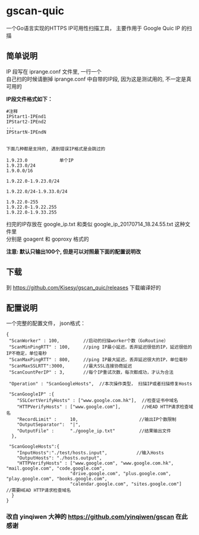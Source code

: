 
# gscan-quic

 一个Go语言实现的HTTPS IP可用性扫描工具， 主要作用于 Google Quic IP 的扫描

## 简单说明
IP 段写在 iprange.conf 文件里, 一行一个<br>
自己扫的时候请删掉 iprange.conf 中自带的IP段, 因为这是测试用的, 不一定是真可用的

**IP段文件格式如下：**

    #注释
    IPStart1-IPEnd1
    IPStart2-IPEnd2
    ...
    IPStartN-IPEndN


    下面几种都是支持的, 遇到错误IP格式是会跳过的
    
    1.9.23.0            单个IP
    1.9.23.0/24
    1.9.0.0/16
    
    1.9.22.0-1.9.23.0/24
    
    1.9.22.0/24-1.9.33.0/24
    
    1.9.22.0-255
    1.9.22.0-1.9.22.255
    1.9.22.0-1.9.33.255

扫完的IP存放在 google_ip.txt 和类似 google_ip_20170714_18.24.55.txt 这种文件里<br>
分别是 goagent 和 goproxy 格式的

**注意: 默认只输出100个, 但是可以对照最下面的配置说明改**

## 下载
到 https://github.com/Kisesy/gscan_quic/releases 下载编译好的

## 配置说明
一个完整的配置文件， json格式：

    {
     "ScanWorker" : 100,         //启动的扫描worker个数（GoRoutine）
     "ScanMinPingRTT" : 100,     //ping IP最小延迟，丢弃延迟很低的IP，延迟很低的IP不稳定，单位毫秒
     "ScanMaxPingRTT" : 800,     //ping IP最大延迟，丢弃延迟很大的IP，单位毫秒
     "ScanMaxSSLRTT":3000,       //最大SSL连接协商延迟
     "ScanCountPerIP" : 3,       //每个IP重试次数，每次都成功，才认为合法
 
     "Operation" : "ScanGoogleHosts",  //本次操作类型， 扫描IP或者扫描修复Hosts
  
     "ScanGoogleIP" :{
        "SSLCertVerifyHosts" : ["www.google.com.hk"],  //检查证书中域名
        "HTTPVerifyHosts" : ["www.google.com"],        //HEAD HTTP请求检查域名
        "RecordLimit" :     10,                       //输出IP个数限制
        "OutputSeparator":  "|",
        "OutputFile" :      "./google_ip.txt"         //结果输出文件
      },
  
     "ScanGoogleHosts":{
        "InputHosts":"./test/hosts.input",           //输入Hosts
        "OutputHosts": "./hosts.output",
        "HTTPVerifyHosts" : ["www.google.com", "www.google.com.hk", "mail.google.com", "code.google.com",
                            "drive.google.com", "plus.google.com", "play.google.com", "books.google.com",
                            "calendar.google.com", "sites.google.com"]    //需要HEAD HTTP请求检查域名
      } 
    }



### 改自 yinqiwen 大神的 https://github.com/yinqiwen/gscan 在此感谢
